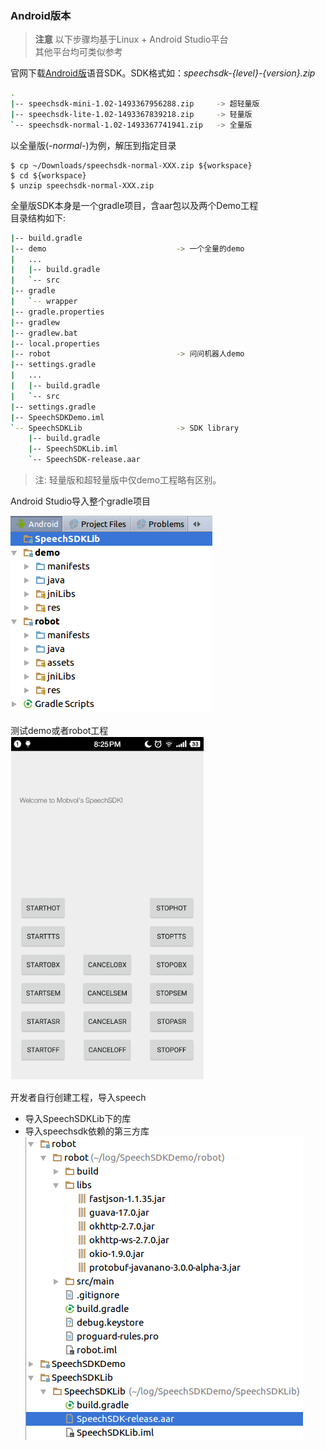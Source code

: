 
### Android版本
> **注意** 以下步骤均基于Linux + Android Studio平台  
> 其他平台均可类似参考
    
官网下载[Android版](http://ai.chumenwenwen.com/pages/document/intro?id=download)语音SDK。SDK格式如：*speechsdk-{level}-{version}.zip*
```sh
.
|-- speechsdk-mini-1.02-1493367956288.zip     -> 超轻量版
|-- speechsdk-lite-1.02-1493367839218.zip     -> 轻量版
`-- speechsdk-normal-1.02-1493367741941.zip   -> 全量版
```

以全量版(*-normal-*)为例，解压到指定目录
```shell
$ cp ~/Downloads/speechsdk-normal-XXX.zip ${workspace}
$ cd ${workspace}
$ unzip speechsdk-normal-XXX.zip
```
全量版SDK本身是一个gradle项目，含aar包以及两个Demo工程  
目录结构如下:
```sh
|-- build.gradle                     
|-- demo                             -> 一个全量的demo
|   ...
|   |-- build.gradle
|   `-- src
|-- gradle
|   `-- wrapper
|-- gradle.properties
|-- gradlew
|-- gradlew.bat
|-- local.properties
|-- robot                            -> 问问机器人demo
|-- settings.gradle        
|   ...
|   |-- build.gradle
|   `-- src
|-- settings.gradle
|-- SpeechSDKDemo.iml
`-- SpeechSDKLib                     -> SDK library
    |-- build.gradle
    |-- SpeechSDKLib.iml
    `-- SpeechSDK-release.aar

```
> 注: 轻量版和超轻量版中仅demo工程略有区别。

Android Studio导入整个gradle项目

![](resource/import.png)  

测试demo或者robot工程  
![](resource/robot.png)

开发者自行创建工程，导入speech
 - 导入SpeechSDKLib下的库
 - 导入speechsdk依赖的第三方库  
![](resource/custom.png)
